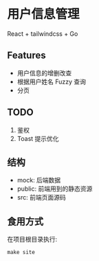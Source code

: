 # 用户信息管理

React + tailwindcss + Go

## Features

- 用户信息的增删改查
- 根据用户姓名 Fuzzy 查询
- 分页

## TODO

1. 鉴权
2. Toast 提示优化

## 结构

- mock: 后端数据
- public: 前端用到的静态资源
- src: 前端页面源码

## 食用方式

在项目根目录执行:

```shell
make site
```